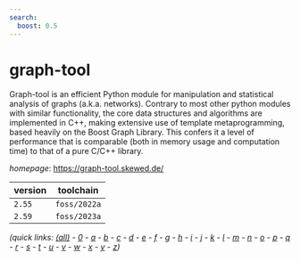```yaml
---
search:
  boost: 0.5
---
```

# graph-tool

Graph-tool is an efficient Python module for manipulation and  statistical analysis of graphs (a.k.a. networks). Contrary to  most other python modules with similar functionality, the core  data structures and algorithms are implemented in C++, making  extensive use of template metaprogramming, based heavily on  the Boost Graph Library. This confers it a level of  performance that is comparable (both in memory usage and  computation time) to that of a pure C/C++ library.

*homepage*: <https://graph-tool.skewed.de/>

version | toolchain
--------|----------
``2.55`` | ``foss/2022a``
``2.59`` | ``foss/2023a``


*(quick links: [(all)](../index.md) - [0](../0/index.md) - [a](../a/index.md) - [b](../b/index.md) - [c](../c/index.md) - [d](../d/index.md) - [e](../e/index.md) - [f](../f/index.md) - [g](../g/index.md) - [h](../h/index.md) - [i](../i/index.md) - [j](../j/index.md) - [k](../k/index.md) - [l](../l/index.md) - [m](../m/index.md) - [n](../n/index.md) - [o](../o/index.md) - [p](../p/index.md) - [q](../q/index.md) - [r](../r/index.md) - [s](../s/index.md) - [t](../t/index.md) - [u](../u/index.md) - [v](../v/index.md) - [w](../w/index.md) - [x](../x/index.md) - [y](../y/index.md) - [z](../z/index.md))*

